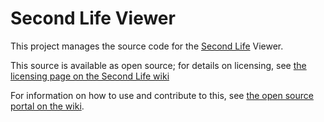 Second Life Viewer
====================

This project manages the source code for the
[Second Life](https://www.secondlife.com) Viewer.

This source is available as open source; for details on licensing, see
[the licensing page on the Second Life wiki](https://wiki.secondlife.com/wiki/Linden_Lab_Official:Second_Life_Viewer_Licensing_Program)

For information on how to use and contribute to this, see
[the open source portal on the wiki](https://wiki.secondlife.com/wiki/Open_Source_Portal).
